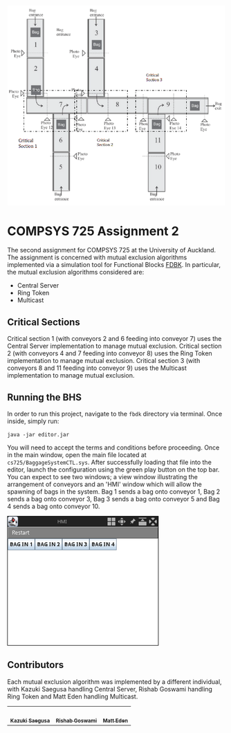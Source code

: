 ![BaggageHandlingSystem](assets/BaggageHandlingSystem.png)

# COMPSYS 725 Assignment 2

The second assignment for COMPSYS 725 at the University of Auckland. The assignment is concerned with mutual exclusion algorithms implemented via a simulation
tool for Functional Blocks [FDBK](http://ftp.holobloc.com/fbdk2/index.htm). In
particular, the mutual exclusion algorithms considered are:
* Central Server
* Ring Token
* Multicast

## Critical Sections

Critical section 1 (with conveyors 2 and 6 feeding into conveyor 7) uses the Central Server implementation to manage mutual exclusion. 
Critical section 2 (with conveyors 4 and 7 feeding into conveyor 8) uses the Ring Token implementation to manage mutual exclusion.
Critical section 3 (with conveyors 8 and 11 feeding into conveyor 9) uses the Multicast implementation to manage mutual exclusion.

## Running the BHS

In order to run this project, navigate to the `fbdk` directory via terminal. Once inside, simply run:
```
java -jar editor.jar
```
You will need to accept the terms and conditions before proceeding. Once in the main window, open the main file located at `cs725/BaggageSystemCTL.sys`. After successfully loading that file into the editor, launch the configuration using the green play button on the top bar. You can expect to see two windows; a view window illustrating the arrangement of conveyors and an 'HMI' window which will allow the spawning of bags in the system. Bag 1 sends a bag onto conveyor 1, Bag 2 sends a bag onto conveyor 3, Bag 3 sends a bag onto conveyor 5 and Bag 4 sends a bag onto conveyor 10.

![HMIMenu](assets/HMI.png)

## Contributors

Each mutual exclusion algorithm was implemented by a different individual, with Kazuki Saegusa handling Central Server, Rishab Goswami handling Ring Token and Matt Eden handling Multicast.

<table>
  <tr>
    <td align="center"><a href="https://github.com/kaplunket"><img src="https://avatars1.githubusercontent.com/u/48303748?s=400&v=4" width="100px;" alt=""/><br /><sub><b>Kazuki Saegusa</b></sub></a><br /></td>
    <td align="center"><a href="https://github.com/rishab-goswami"><img src="https://avatars2.githubusercontent.com/u/48303763?s=400&v=4" width="100px;" alt=""/><br /><sub><b>Rishab Goswami</b></sub></a><br /></td>
    <td align="center"><a href="https://github.com/Matteas-Eden"><img src="https://avatars0.githubusercontent.com/u/45587386?v=4" width="100px;" alt=""/><br /><sub><b>Matt Eden</b></sub></a><br /></td>
  </tr>
</table>

